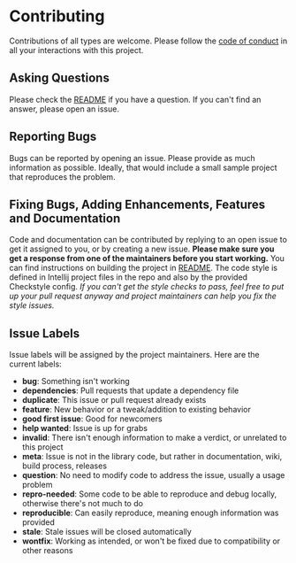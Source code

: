 # Contributing

Contributions of all types are welcome.
Please follow the [code of conduct][1] in all your interactions with this project.

## Asking Questions

Please check the [README][2] if you have a question.
If you can't find an answer, please open an issue.

## Reporting Bugs

Bugs can be reported by opening an issue.
Please provide as much information as possible. Ideally, that would include a small sample project that reproduces the problem.

## Fixing Bugs, Adding Enhancements, Features and Documentation

Code and documentation can be contributed by replying to an open issue to get it assigned to you, or by creating a new issue.
**Please make sure you get a response from one of the maintainers before you start working.**
You can find instructions on building the project in [README][2].
The code style is defined in Intellij project files in the repo and also by the provided Checkstyle config.
*If you can't get the style checks to pass, feel free to put up your pull request anyway and project maintainers can help you fix the style issues.*

## Issue Labels

Issue labels will be assigned by the project maintainers.
Here are the current labels:

* **bug**: Something isn't working
* **dependencies**: Pull requests that update a dependency file
* **duplicate**: This issue or pull request already exists
* **feature**: New behavior or a tweak/addition to existing behavior
* **good first issue**: Good for newcomers
* **help wanted**: Issue is up for grabs
* **invalid**: There isn't enough information to make a verdict, or unrelated to this project
* **meta**: Issue is not in the library code, but rather in documentation, wiki, build process, releases
* **question**: No need to modify code to address the issue, usually a usage problem
* **repro-needed**: Some code to be able to reproduce and debug locally, otherwise there's not much to do
* **reproducible**: Can easily reproduce, meaning enough information was provided
* **stale**: Stale issues will be closed automatically
* **wontfix**: Working as intended, or won't be fixed due to compatibility or other reasons

[1]: https://github.com/yevgenykuz/java-gradle-starter/blob/master/CODE_OF_CONDUCT.md
[2]: https://github.com/yevgenykuz/java-gradle-starter/blob/master/README.rst
